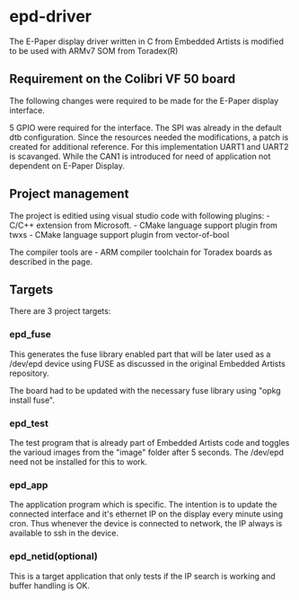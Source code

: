 # epd-driver

The E-Paper display driver written in C from Embedded Artists is modified to be used with ARMv7 SOM from Toradex(R)

## Requirement on the Colibri VF 50 board

The following changes were required to be made for the E-Paper display interface.

5 GPIO were required for the interface. The SPI was already in the default dtb configuration. Since the resources needed the modifications, a patch is created for additional reference. For this implementation UART1 and UART2 is scavanged. While the CAN1 is introduced for need of application not dependent on E-Paper Display.

## Project management

The project is editied using visual studio code with following plugins:
    - C/C++ extension from Microsoft.
    - CMake language support plugin from twxs
    - CMake language support plugin from vector-of-bool

The compiler tools are
    - ARM compiler toolchain for Toradex boards as described in the page.

## Targets

There are 3 project targets:

### epd_fuse

This generates the fuse library enabled part that will be later used as a /dev/epd device using FUSE as discussed in the original Embedded Artists repository.

The board had to be updated with the necessary fuse library using "opkg install fuse".

### epd_test

The test program that is already part of Embedded Artists code and toggles the varioud images from the "image" folder after 5 seconds. The /dev/epd need not be installed for this to work.

### epd_app

The application program which is specific. The intention is to update the connected interface and it's ethernet IP on the display every minute using cron. Thus whenever the device is connected to network, the IP always is available to ssh in the device.

### epd_netid(optional)

This is a target application that only tests if the IP search is working and buffer handling is OK.